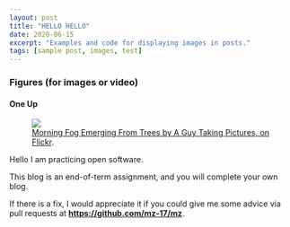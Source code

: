 ```yaml
---
layout: post
title: "HELLO HELLO"
date: 2020-06-15
excerpt: "Examples and code for displaying images in posts."
tags: [sample post, images, test]
---
```




### Figures (for images or video)

#### One Up

<figure>
	<a href="https://www.color-hex.com/palettes/22927.png"><img src="https://www.color-hex.com/palettes/22927.png"></a>
	<figcaption><a href="https://www.color-hex.com/palettes/22927.png" title="Morning Fog Emerging From Trees by A Guy Taking Pictures, on Flickr">Morning Fog Emerging From Trees by A Guy Taking Pictures, on Flickr</a>.</figcaption>
</figure>

Hello I am practicing open software. 

This blog is an end-of-term assignment, and you will complete your own blog.

If there is a fix, I would appreciate it if you could give me some advice via pull requests at **https://github.com/mz-17/mz**.


